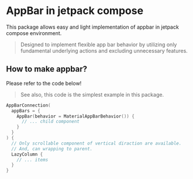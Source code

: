 # AppBar in jetpack compose
This package allows easy and light implementation of appbar in jetpack compose environment.

> Designed to implement flexible app bar behavior by utilizing only fundamental underlying actions and excluding unnecessary features.

## How to make appbar?
Please refer to the code below!

> See also, this code is the simplest example in this package.

```kotlin
AppBarConnection(
  appBars = {
    AppBar(behavior = MaterialAppBarBehavior()) {
      // ... child component
    }
  }
) {
  // Only scrollable component of vertical diraction are available.
  // And, can wrapping to parent.
  LazyColumn {
    // ... items
  }
}
```
